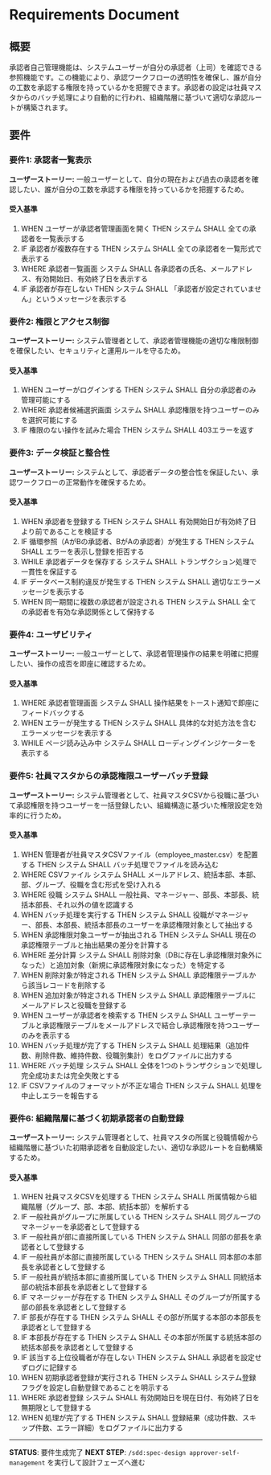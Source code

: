 # Requirements Document

## 概要
承認者自己管理機能は、システムユーザーが自分の承認者（上司）を確認できる参照機能です。この機能により、承認ワークフローの透明性を確保し、誰が自分の工数を承認する権限を持っているかを把握できます。承認者の設定は社員マスタからのバッチ処理により自動的に行われ、組織階層に基づいて適切な承認ルートが構築されます。

## 要件

### 要件1: 承認者一覧表示
**ユーザーストーリー:** 一般ユーザーとして、自分の現在および過去の承認者を確認したい、誰が自分の工数を承認する権限を持っているかを把握するため。

#### 受入基準
1. WHEN ユーザーが承認者管理画面を開く THEN システム SHALL 全ての承認者を一覧表示する
2. IF 承認者が複数存在する THEN システム SHALL 全ての承認者を一覧形式で表示する
3. WHERE 承認者一覧画面 システム SHALL 各承認者の氏名、メールアドレス、有効開始日、有効終了日を表示する
4. IF 承認者が存在しない THEN システム SHALL 「承認者が設定されていません」というメッセージを表示する

### 要件2: 権限とアクセス制御
**ユーザーストーリー:** システム管理者として、承認者管理機能の適切な権限制御を確保したい、セキュリティと運用ルールを守るため。

#### 受入基準
1. WHEN ユーザーがログインする THEN システム SHALL 自分の承認者のみ管理可能にする
2. WHERE 承認者候補選択画面 システム SHALL 承認権限を持つユーザーのみを選択可能にする
3. IF 権限のない操作を試みた場合 THEN システム SHALL 403エラーを返す

### 要件3: データ検証と整合性
**ユーザーストーリー:** システムとして、承認者データの整合性を保証したい、承認ワークフローの正常動作を確保するため。

#### 受入基準
1. WHEN 承認者を登録する THEN システム SHALL 有効開始日が有効終了日より前であることを検証する
2. IF 循環参照（AがBの承認者、BがAの承認者）が発生する THEN システム SHALL エラーを表示し登録を拒否する
3. WHILE 承認者データを保存する システム SHALL トランザクション処理で一貫性を保証する
4. IF データベース制約違反が発生する THEN システム SHALL 適切なエラーメッセージを表示する
5. WHEN 同一期間に複数の承認者が設定される THEN システム SHALL 全ての承認者を有効な承認関係として保持する

### 要件4: ユーザビリティ
**ユーザーストーリー:** 一般ユーザーとして、承認者管理操作の結果を明確に把握したい、操作の成否を即座に確認するため。

#### 受入基準
1. WHERE 承認者管理画面 システム SHALL 操作結果をトースト通知で即座にフィードバックする
2. WHEN エラーが発生する THEN システム SHALL 具体的な対処方法を含むエラーメッセージを表示する
3. WHILE ページ読み込み中 システム SHALL ローディングインジケーターを表示する

### 要件5: 社員マスタからの承認権限ユーザーバッチ登録
**ユーザーストーリー:** システム管理者として、社員マスタCSVから役職に基づいて承認権限を持つユーザーを一括登録したい、組織構造に基づいた権限設定を効率的に行うため。

#### 受入基準
1. WHEN 管理者が社員マスタCSVファイル（employee_master.csv）を配置する THEN システム SHALL バッチ処理でファイルを読み込む
2. WHERE CSVファイル システム SHALL メールアドレス、統括本部、本部、部、グループ、役職を含む形式を受け入れる
3. WHERE 役職 システム SHALL 一般社員、マネージャー、部長、本部長、統括本部長、それ以外の値を認識する
4. WHEN バッチ処理を実行する THEN システム SHALL 役職がマネージャー、部長、本部長、統括本部長のユーザーを承認権限対象として抽出する
5. WHEN 承認権限対象ユーザーが抽出される THEN システム SHALL 現在の承認権限テーブルと抽出結果の差分を計算する
6. WHERE 差分計算 システム SHALL 削除対象（DBに存在し承認権限対象外になった）と追加対象（新規に承認権限対象になった）を特定する
7. WHEN 削除対象が特定される THEN システム SHALL 承認権限テーブルから該当レコードを削除する
8. WHEN 追加対象が特定される THEN システム SHALL 承認権限テーブルにメールアドレスと役職を登録する
9. WHEN ユーザーが承認者を検索する THEN システム SHALL ユーザーテーブルと承認権限テーブルをメールアドレスで結合し承認権限を持つユーザーのみを表示する
10. WHEN バッチ処理が完了する THEN システム SHALL 処理結果（追加件数、削除件数、維持件数、役職別集計）をログファイルに出力する
11. WHERE バッチ処理 システム SHALL 全体を1つのトランザクションで処理し完全成功または完全失敗とする
12. IF CSVファイルのフォーマットが不正な場合 THEN システム SHALL 処理を中止しエラーを報告する

### 要件6: 組織階層に基づく初期承認者の自動登録
**ユーザーストーリー:** システム管理者として、社員マスタの所属と役職情報から組織階層に基づいた初期承認者を自動設定したい、適切な承認ルートを自動構築するため。

#### 受入基準
1. WHEN 社員マスタCSVを処理する THEN システム SHALL 所属情報から組織階層（グループ、部、本部、統括本部）を解析する
2. IF 一般社員がグループに所属している THEN システム SHALL 同グループのマネージャーを承認者として登録する
3. IF 一般社員が部に直接所属している THEN システム SHALL 同部の部長を承認者として登録する
4. IF 一般社員が本部に直接所属している THEN システム SHALL 同本部の本部長を承認者として登録する
5. IF 一般社員が統括本部に直接所属している THEN システム SHALL 同統括本部の統括本部長を承認者として登録する
6. IF マネージャーが存在する THEN システム SHALL そのグループが所属する部の部長を承認者として登録する
7. IF 部長が存在する THEN システム SHALL その部が所属する本部の本部長を承認者として登録する
8. IF 本部長が存在する THEN システム SHALL その本部が所属する統括本部の統括本部長を承認者として登録する
9. IF 該当する上位役職者が存在しない THEN システム SHALL 承認者を設定せずログに記録する
10. WHEN 初期承認者登録が実行される THEN システム SHALL システム登録フラグを設定し自動登録であることを明示する
11. WHERE 承認者登録 システム SHALL 有効開始日を現在日付、有効終了日を無期限として登録する
12. WHEN 処理が完了する THEN システム SHALL 登録結果（成功件数、スキップ件数、エラー詳細）をログファイルに出力する

---
**STATUS**: 要件生成完了
**NEXT STEP**: `/sdd:spec-design approver-self-management` を実行して設計フェーズへ進む